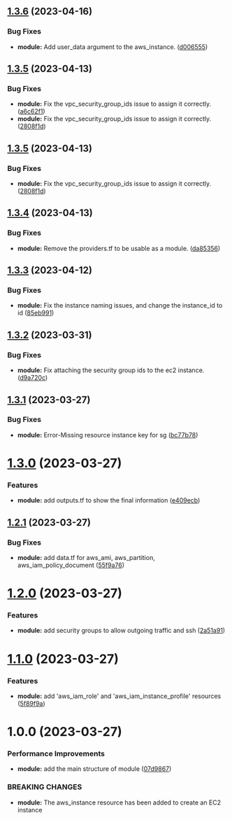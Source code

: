 ## [1.3.6](https://github.com/signorrayan/aws-ec2-terraform-module/compare/v1.3.5...v1.3.6) (2023-04-16)


### Bug Fixes

* **module:** Add user_data argument to the aws_instance. ([d006555](https://github.com/signorrayan/aws-ec2-terraform-module/commit/d0065554b74fe062f4d06d8bebffd3160b62c785))

## [1.3.5](https://github.com/signorrayan/aws-ec2-terraform-module/compare/v1.3.4...v1.3.5) (2023-04-13)


### Bug Fixes

* **module:** Fix the vpc_security_group_ids issue to assign it correctly. ([a6c62f1](https://github.com/signorrayan/aws-ec2-terraform-module/commit/a6c62f18373692e352f37f31cb1667a63fd21f6a))
* **module:** Fix the vpc_security_group_ids issue to assign it correctly. ([2808f1d](https://github.com/signorrayan/aws-ec2-terraform-module/commit/2808f1de3ead261a46a45ee85de9fa129fe12863))

## [1.3.5](https://github.com/signorrayan/aws-ec2-terraform-module/compare/v1.3.4...v1.3.5) (2023-04-13)


### Bug Fixes

* **module:** Fix the vpc_security_group_ids issue to assign it correctly. ([2808f1d](https://github.com/signorrayan/aws-ec2-terraform-module/commit/2808f1de3ead261a46a45ee85de9fa129fe12863))

## [1.3.4](https://github.com/signorrayan/aws-ec2-terraform-module/compare/v1.3.3...v1.3.4) (2023-04-13)


### Bug Fixes

* **module:** Remove the providers.tf to be usable as a module. ([da85356](https://github.com/signorrayan/aws-ec2-terraform-module/commit/da8535673c21452e2388448ef0599a6fc99de3cc))

## [1.3.3](https://github.com/signorrayan/aws-ec2-terraform-module/compare/v1.3.2...v1.3.3) (2023-04-12)


### Bug Fixes

* **module:** Fix the instance naming issues, and change the instance_id to id ([85eb991](https://github.com/signorrayan/aws-ec2-terraform-module/commit/85eb9918a00e22c021c184e61957df84babee99e))

## [1.3.2](https://github.com/signorrayan/aws-ec2-terraform-module/compare/v1.3.1...v1.3.2) (2023-03-31)


### Bug Fixes

* **module:** Fix attaching the security group ids to the ec2 instance. ([d9a720c](https://github.com/signorrayan/aws-ec2-terraform-module/commit/d9a720c75cc6cf582afee76b8b54f7b83ae10166))

## [1.3.1](https://github.com/signorrayan/aws-ec2-terraform-module/compare/v1.3.0...v1.3.1) (2023-03-27)


### Bug Fixes

* **module:** Error-Missing resource instance key for sg ([bc77b78](https://github.com/signorrayan/aws-ec2-terraform-module/commit/bc77b787d2be50550f8252a761dcfb028378fc50))

# [1.3.0](https://github.com/signorrayan/aws-ec2-terraform-module/compare/v1.2.1...v1.3.0) (2023-03-27)


### Features

* **module:** add outputs.tf to show the final information ([e409ecb](https://github.com/signorrayan/aws-ec2-terraform-module/commit/e409ecb7840643382540116f55fbdce9b2a1aebe))

## [1.2.1](https://github.com/signorrayan/aws-ec2-terraform-module/compare/v1.2.0...v1.2.1) (2023-03-27)


### Bug Fixes

* **module:** add data.tf for aws_ami, aws_partition, aws_iam_policy_document ([55f9a76](https://github.com/signorrayan/aws-ec2-terraform-module/commit/55f9a76c1177482afb74a1fde3d828da7b99a780))

# [1.2.0](https://github.com/signorrayan/aws-ec2-terraform-module/compare/v1.1.0...v1.2.0) (2023-03-27)


### Features

* **module:** add security groups to allow outgoing traffic and ssh ([2a51a91](https://github.com/signorrayan/aws-ec2-terraform-module/commit/2a51a917d9fd05ab1777dc121b1ee772e7eece47))

# [1.1.0](https://github.com/signorrayan/aws-ec2-terraform-module/compare/v1.0.0...v1.1.0) (2023-03-27)


### Features

* **module:** add 'aws_iam_role' and 'aws_iam_instance_profile' resources ([5f89f9a](https://github.com/signorrayan/aws-ec2-terraform-module/commit/5f89f9a7ae561934d2b1b6c6bddc80e0fd46309f))

# 1.0.0 (2023-03-27)


### Performance Improvements

* **module:** add the main structure of module ([07d9867](https://github.com/signorrayan/aws-ec2-terraform-module/commit/07d9867d5f947c636e48af6e2904244b1d32c5a3))


### BREAKING CHANGES

* **module:** The aws_instance resource has been added to create an EC2 instance
